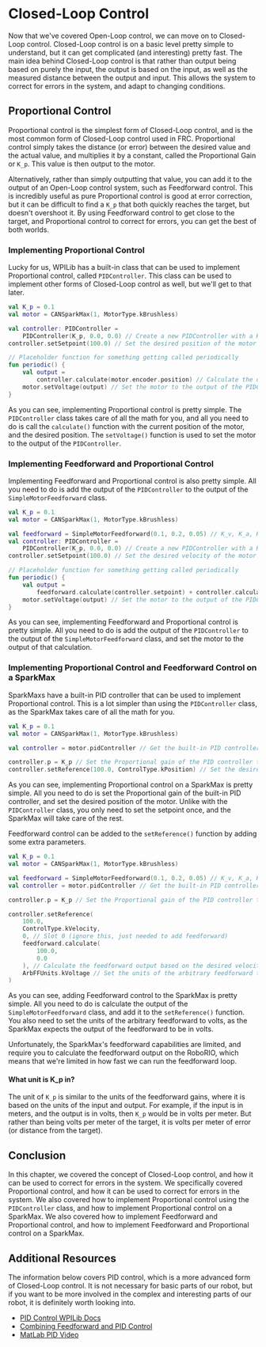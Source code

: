 # Closed-Loop Control

Now that we've covered Open-Loop control, we can move on to Closed-Loop control. Closed-Loop control is on a basic level
pretty simple to understand, but it can get complicated (and interesting) pretty fast. The main idea behind Closed-Loop
control is that rather than output being based on purely the input, the output is based on the input, as well as the
measured distance between the output and input. This allows the system to correct for errors in the system, and adapt to
changing conditions.

## Proportional Control

Proportional control is the simplest form of Closed-Loop control, and is the most common form of Closed-Loop control
used
in FRC. Proportional control simply takes the distance (or error) between the desired value and the actual value, and
multiplies it by a constant, called the Proportional Gain or `K_p`. This value is then output to the motor.

Alternatively, rather than simply outputting that value, you can add it to the output of an Open-Loop control system,
such as Feedforward control. This is incredibly useful as pure Proportional control is good at error correction, but it
can be difficult to find a `K_p` that both quickly reaches the target, but doesn't overshoot it. By using Feedforward
control to get close to the target, and Proportional control to correct for errors, you can get the best of both worlds.

### Implementing Proportional Control

Lucky for us, WPILib has a built-in class that can be used to implement Proportional control, called `PIDController`.
This class can be used to implement other forms of Closed-Loop control as well, but we'll get to that later.

```kotlin
val K_p = 0.1
val motor = CANSparkMax(1, MotorType.kBrushless)

val controller: PIDController =
    PIDController(K_p, 0.0, 0.0) // Create a new PIDController with a K_p of 0.1, for now ignore the other values
controller.setSetpoint(100.0) // Set the desired position of the motor to 100 rotations

// Placeholder function for something getting called periodically
fun periodic() {
    val output =
        controller.calculate(motor.encoder.position) // Calculate the output of the PIDController based on the current position of the motor, and the desired position
    motor.setVoltage(output) // Set the motor to the output of the PIDController
}
```

As you can see, implementing Proportional control is pretty simple. The `PIDController` class takes care of all the
math for you, and all you need to do is call the `calculate()` function with the current position of the motor, and the
desired position. The `setVoltage()` function is used to set the motor to the output of the `PIDController`.

### Implementing Feedforward and Proportional Control

Implementing Feedforward and Proportional control is also pretty simple. All you need to do is add the output of the
`PIDController` to the output of the `SimpleMotorFeedforward` class.

```kotlin
val K_p = 0.1
val motor = CANSparkMax(1, MotorType.kBrushless)

val feedforward = SimpleMotorFeedforward(0.1, 0.2, 0.05) // K_v, K_a, K_s
val controller: PIDController =
    PIDController(K_p, 0.0, 0.0) // Create a new PIDController with a K_p of 0.1, for now ignore the other values
controller.setSetpoint(100.0) // Set the desired velocity of the motor to 100 rotations per minute

// Placeholder function for something getting called periodically
fun periodic() {
    val output =
        feedforward.calculate(controller.setpoint) + controller.calculate(motor.encoder.position) // Calculate the output of the PIDController based on the current position of the motor, and the desired position
    motor.setVoltage(output) // Set the motor to the output of the PIDController
}
```

As you can see, implementing Feedforward and Proportional control is pretty simple. All you need to do is add the output
of the `PIDController` to the output of the `SimpleMotorFeedforward` class, and set the motor to the output of that
calculation.

### Implementing Proportional Control and Feedforward Control on a SparkMax

SparkMaxs have a built-in PID controller that can be used to implement Proportional control. This is a lot simpler than
using the `PIDController` class, as the SparkMax takes care of all the math for you.

```kotlin
val K_p = 0.1
val motor = CANSparkMax(1, MotorType.kBrushless)

val controller = motor.pidController // Get the built-in PID controller of the SparkMax

controller.p = K_p // Set the Proportional gain of the PID controller to 0.1
controller.setReference(100.0, ControlType.kPosition) // Set the desired position of the motor to 100 rotations
```

As you can see, implementing Proportional control on a SparkMax is pretty simple. All you need to do is set the
Proportional
gain of the built-in PID controller, and set the desired position of the motor. Unlike with the `PIDController` class,
you only need to set the setpoint once, and the SparkMax will take care of the rest.

Feedforward control can be added to the `setReference()` function by adding some extra parameters.

```kotlin
val K_p = 0.1
val motor = CANSparkMax(1, MotorType.kBrushless)

val feedforward = SimpleMotorFeedforward(0.1, 0.2, 0.05) // K_v, K_a, K_s
val controller = motor.pidController // Get the built-in PID controller of the SparkMax

controller.p = K_p // Set the Proportional gain of the PID controller to 0.1

controller.setReference(
    100.0,
    ControlType.kVelocity,
    0, // Slot 0 (ignore this, just needed to add feedforward)
    feedforward.calculate(
        100.0,
        0.0
    ), // Calculate the feedforward output based on the desired velocity and acceleration
    ArbFFUnits.kVoltage // Set the units of the arbitrary feedforward to volts
)
```

As you can see, adding Feedforward control to the SparkMax is pretty simple. All you need to do is calculate the output
of
the `SimpleMotorFeedforward` class, and add it to the `setReference()` function. You also need to set the units of the
arbitrary feedforward to volts, as the SparkMax expects the output of the feedforward to be in volts.

Unfortunately, the SparkMax's feedforward capabilities are limited, and require you to calculate the feedforward output
on the RoboRIO, which means that we're limited in how fast we can run the feedforward loop.


#### What unit is K_p in?

The unit of `K_p` is similar to the units of the feedforward gains, where it is based on the units of the input and
output. For example, if the input is in meters, and the output is in volts, then `K_p` would be in volts per meter.
But rather than being volts per meter of the target, it is volts per meter of error (or distance from the target).

## Conclusion

In this chapter, we covered the concept of Closed-Loop control, and how it can be used to correct for errors in the
system. We specifically covered Proportional control, and how it can be used to correct for errors in the system. We also
covered how to implement Proportional control using the `PIDController` class, and how to implement Proportional control
on a SparkMax. We also covered how to implement Feedforward and Proportional control, and how to implement Feedforward
and Proportional control on a SparkMax.

## Additional Resources

The information below covers PID control, which is a more advanced form of Closed-Loop control. It is not necessary for
basic parts of our robot, but if you want to be more involved in the complex and interesting parts of our robot, it is
definitely worth looking into.

- [PID Control WPILib Docs](https://docs.wpilib.org/en/stable/docs/software/advanced-controls/introduction/introduction-to-pid.html#introduction-to-pid)
- [Combining Feedforward and PID Control](https://docs.wpilib.org/en/stable/docs/software/advanced-controls/controllers/combining-feedforward-feedback.html)
- [MatLab PID Video](https://www.mathworks.com/videos/understanding-pid-control-part-1-what-is-pid-control--1527089264373.html)
